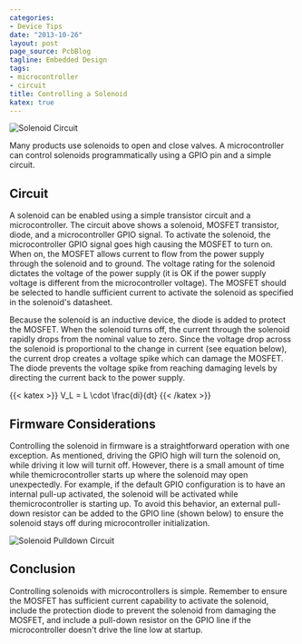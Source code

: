 ```yaml
---
categories:
- Device Tips
date: "2013-10-26"
layout: post
page_source: PcbBlog
tagline: Embedded Design
tags:
- microcontroller
- circuit
title: Controlling a Solenoid
katex: true
---
```

![Solenoid Circuit](/images/solenoid-ckt.svg)

Many products use solenoids to open and close valves. A microcontroller can control solenoids programmatically using a GPIO pin and a simple circuit.

## Circuit

A solenoid can be enabled using a simple transistor circuit and a microcontroller. The circuit above shows a solenoid, MOSFET transistor, diode, and a microcontroller GPIO signal. To activate the solenoid, the microcontroller GPIO signal goes high causing the MOSFET to turn on. When on, the MOSFET allows current to flow from the power supply through the solenoid and to ground. The voltage rating for the solenoid dictates the voltage of the power supply (it is OK if the power supply voltage is different from the microcontroller voltage). The MOSFET should be selected to handle sufficient current to activate the solenoid as specified in the solenoid's datasheet.

Because the solenoid is an inductive device, the diode is added to protect the
MOSFET. When the solenoid turns off, the current through the solenoid rapidly drops from the nominal value to zero. Since the voltage drop across the solenoid is proportional to the change in current (see equation below), the current drop creates a voltage spike which can damage the MOSFET. The diode prevents the voltage spike from reaching damaging levels by directing the current back to the power supply.

{{< katex >}}
V_L = L \cdot \frac{di}{dt}
{{< /katex >}}

## Firmware Considerations

Controlling the solenoid in firmware is a straightforward operation with one exception. As mentioned, driving the GPIO high will turn the solenoid on, while driving it low will turnit off. However, there is a small amount of time while themicrocontroller starts up where the solenoid may open unexpectedly.
For example, if the default GPIO configuration is to have an internal pull-up activated, the solenoid will be activated while themicrocontroller is starting up.  To avoid this behavior, an external pull-down resistor can be added to the GPIO line (shown below) to ensure the solenoid stays off during microcontroller
initialization.

![Solenoid Pulldown Circuit](/images/solenoid-pulldown-ckt.svg)

## Conclusion

Controlling solenoids with microcontrollers is simple. Remember to ensure the MOSFET has sufficient current capability to activate the solenoid, include the protection diode to prevent the solenoid from damaging the MOSFET, and include a pull-down resistor on the GPIO line if the microcontroller doesn't drive the line low at startup.
